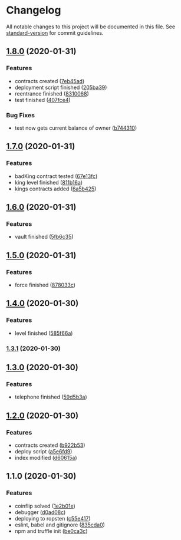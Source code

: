 # Changelog

All notable changes to this project will be documented in this file. See [standard-version](https://github.com/conventional-changelog/standard-version) for commit guidelines.

## [1.8.0](https://github.com/matiasbn/ethernaut/compare/v1.7.0...v1.8.0) (2020-01-31)


### Features

* contracts created ([7eb45ad](https://github.com/matiasbn/ethernaut/commit/7eb45ade4132df5fdffc3f1aed731486bafc3e2f))
* deployment script finished ([205ba39](https://github.com/matiasbn/ethernaut/commit/205ba3993992453a4f3686d98e1e300672582475))
* reentrance finished ([8310068](https://github.com/matiasbn/ethernaut/commit/83100686ed634fcdcbeb666994efcb345485d5e2))
* test finished ([407fce4](https://github.com/matiasbn/ethernaut/commit/407fce4357297c06841e039ffc5bba8803beaf0c))


### Bug Fixes

* test now gets current balance of owner ([b744310](https://github.com/matiasbn/ethernaut/commit/b744310bc27abadb3cdafcaabf33c1313d7deac9))

## [1.7.0](https://github.com/matiasbn/ethernaut/compare/v1.6.0...v1.7.0) (2020-01-31)


### Features

* badKing contract tested ([67e13fc](https://github.com/matiasbn/ethernaut/commit/67e13fc5ce93cd11830252cba735ab5ad6b23014))
* king level finished ([811b16a](https://github.com/matiasbn/ethernaut/commit/811b16a42cdb9e06bca53d8d639161544dea2da8))
* kings contracts added ([6a5b425](https://github.com/matiasbn/ethernaut/commit/6a5b4254ebc3cbc58ef42ebb3549bdd3230a2923))

## [1.6.0](https://github.com/matiasbn/ethernaut/compare/v1.5.0...v1.6.0) (2020-01-31)


### Features

* vault finished ([5fb6c35](https://github.com/matiasbn/ethernaut/commit/5fb6c35378af1733b2604585d1cb09bb006c1298))

## [1.5.0](https://github.com/matiasbn/ethernaut/compare/v1.4.0...v1.5.0) (2020-01-31)


### Features

* force finished ([878033c](https://github.com/matiasbn/ethernaut/commit/878033cbacd9d8c9f772f65ab21e22d76031303a))

## [1.4.0](https://github.com/matiasbn/ethernaut/compare/v1.3.1...v1.4.0) (2020-01-30)


### Features

* level finished ([585f66a](https://github.com/matiasbn/ethernaut/commit/585f66aac65675cd972e402c623ca5e8928a7adf))

### [1.3.1](https://github.com/matiasbn/ethernaut/compare/v1.3.0...v1.3.1) (2020-01-30)

## [1.3.0](https://github.com/matiasbn/ethernaut/compare/v1.2.0...v1.3.0) (2020-01-30)


### Features

* telephone finished ([59d5b3a](https://github.com/matiasbn/ethernaut/commit/59d5b3ab0d5789a1f10e91a31dae1fedb52978ff))

## [1.2.0](https://github.com/matiasbn/ethernaut/compare/v1.1.0...v1.2.0) (2020-01-30)


### Features

* contracts created ([b922b53](https://github.com/matiasbn/ethernaut/commit/b922b53dc624e8fee49c418cba508b25a05565fb))
* deploy script ([a5e6fd9](https://github.com/matiasbn/ethernaut/commit/a5e6fd93a48a60aeb76e6b9cafa6dcc78e440074))
* index modified ([d60615a](https://github.com/matiasbn/ethernaut/commit/d60615a3b8d5387b88d80cc321f3c655bfb03b07))

## 1.1.0 (2020-01-30)


### Features

* coinflip solved ([1e2b01e](https://github.com/matiasbn/ethernaut/commit/1e2b01ee347e2c4798fcd7b11dc3f6d3909365ad))
* debugger ([d0ad08c](https://github.com/matiasbn/ethernaut/commit/d0ad08c72f932ac3a0733c0428d97909c56375e0))
* deploying to ropsten ([c55e417](https://github.com/matiasbn/ethernaut/commit/c55e41719cbb7c088266f963cefc38d2d48ea8e5))
* eslint, babel and gitignore ([835cda0](https://github.com/matiasbn/ethernaut/commit/835cda0ff23c2611c4692c17f3d34be96c8b0132))
* npm and truffle init ([be0ca3c](https://github.com/matiasbn/ethernaut/commit/be0ca3c53c696260fec87a0be21cd09ce487fad4))
